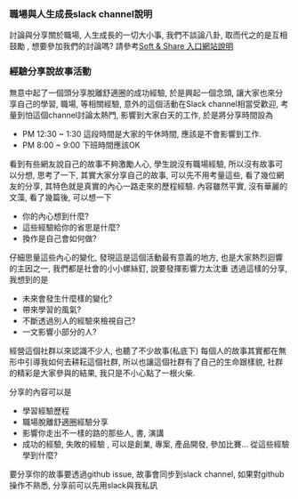 ### 職場與人生成長slack channel說明

討論與分享關於職場, 人生成長的一切大小事, 我們不談論八卦, 取而代之的是互相鼓勵 , 想要參加我們的討論嗎? 請參考[Soft & Share 入口網站說明](https://softnshare.wordpress.com/slack/career-growth/)


### 經驗分享說故事活動

無意中起了一個頭分享脫離舒適圈的成功經驗, 於是興起一個念頭, 讓大家也來分享自己的學習, 職場, 等相關經驗, 意外的這個活動在Slack channel相當受歡迎, 考量到怕這個channel討論太熱門, 影響到大家白天的工作, 於是將分享時間設為

- PM 12:30 ~ 1:30 這段時間是大家的午休時間, 應該是不會影響到工作. 
- PM 8:00 ~ 9:00  下班時間應該OK 

看到有些網友說自己的故事不夠激勵人心, 學生說沒有職場經驗, 所以沒有故事可以分想, 思考了一下, 其實大家分享自己的故事, 可以先不用考量這些, 看了幾位網友的分享, 其特色就是真實的內心一路走來的歷程經驗. 內容雖然平實, 沒有華麗的文藻, 看了幾篇後, 可以想一下

- 你的內心想到什麼? 
- 這些經驗給你的省思是什麼?
- 換作是自己會如何做?

仔細思量這些內心的變化, 發現這是這個活動最有意義的地方, 也是大家熱烈迴響的主因之一, 我們都是社會的小小螺絲釘, 說要發揮影響力太沈重 透過這樣的分享, 我想到的是

- 未來會發生什麼樣的變化? 
- 帶來學習的風氣? 
- 不斷透過別人的經驗來檢視自己? 
- 一文影響小部分的人? 

經營這個社群以來認識不少人, 也聽了不少故事(私底下) 每個人的故事其實都在無形中引導我如何去耕耘這個社群, 所以也讓這個社群有了自己的生命跟樣貌, 社群的精彩是大家參與的結果, 我只是不小心點了一根火柴. 

分享的內容可以是

- 學習經驗歷程 
- 職場脫離舒適圈經驗分享
- 影響你走出不一樣的路的那些人, 書, 演講
- 成功的經驗, 失敗的經驗 , 可以是創業, 專案, 產品開發, 參加比賽... 從這些經驗學到什麼? 

要分享你的故事要透過github issue, 故事會同步到slack channel, 如果對github操作不熟悉, 分享前可以先用slack與我私訊

